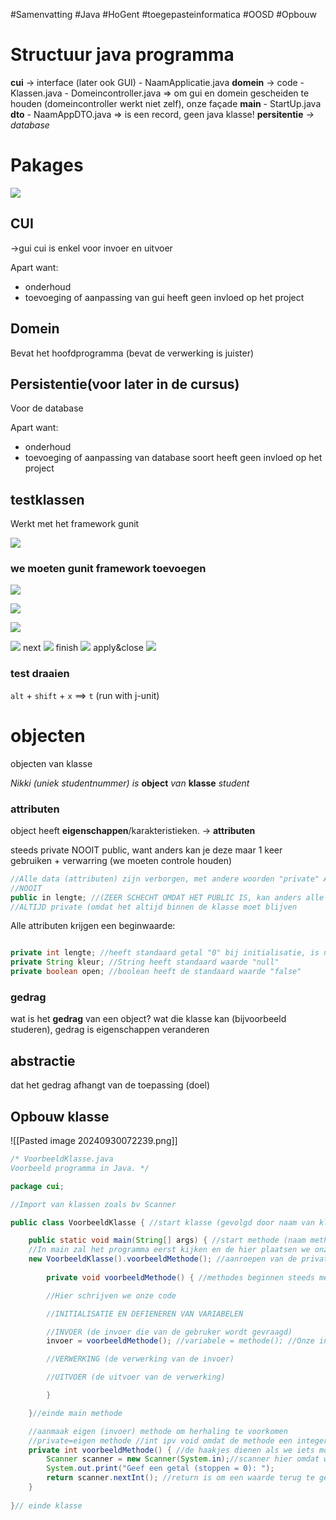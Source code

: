 #Samenvatting #Java #HoGent #toegepasteinformatica #OOSD #Opbouw

# Structuur java programma

**cui** -> interface (later ook GUI)
	- NaamApplicatie.java
**domein** -> code
	- Klassen.java
	- Domeincontroller.java => om gui en domein gescheiden te houden (domeincontroller werkt niet zelf), onze façade
**main**
	- StartUp.java
**dto**
	- NaamAppDTO.java => is een record, geen java klasse!
**persitentie** *-> database*

# Pakages

![](20241014102133.png)
## CUI

->gui
cui is enkel voor invoer en uitvoer


Apart want:
- onderhoud
- toevoeging of aanpassing van gui heeft geen invloed op het project

## Domein

Bevat het hoofdprogramma (bevat de verwerking is juister)

## Persistentie(voor later in de cursus)
Voor de database

Apart want:
- onderhoud
- toevoeging of aanpassing van database soort heeft geen invloed op het project

## testklassen

Werkt met het framework gunit

![](20241015154813.png)

### we moeten gunit framework toevoegen
![](20241015155038.png)

![](20241015155056.png)

![](20241015155340.png)

![](20241015155139.png)
 next
![](20241015155407.png)
finish
![](20241015155432.png)
apply&close
![](20241015155425.png)


### test draaien

`alt` + `shift` + `x` ==> `t` (run with j-unit)

# objecten

objecten van klasse

*Nikki (uniek studentnummer) is* **object** *van* **klasse** *student*

### attributen
object heeft **eigenschappen**/karakteristieken. -> **attributen**

steeds private NOOIT public, want anders kan je deze maar 1 keer gebruiken + verwarring (we moeten controle houden)
```java
//Alle data (attributen) zijn verborgen, met andere woorden "private" ALTIJD
//NOOIT
public in lengte; //(ZEER SCHECHT OMDAT HET PUBLIC IS, kan anders alle ongewenste waarden ontvangen)
//ALTIJD private (omdat het altijd binnen de klasse moet blijven

```

Alle attributen krijgen een beginwaarde:
```java

private int lengte; //heeft standaard getal "0" bij initialisatie, is nooit leeg
private String kleur; //String heeft standaard waarde "null"
private boolean open; //boolean heeft de standaard waarde "false"

```
### gedrag
wat is het **gedrag** van een object? wat die klasse kan (bijvoorbeeld studeren), gedrag is eigenschappen veranderen


## abstractie

dat het gedrag afhangt van de toepassing (doel)


## Opbouw klasse

![[Pasted image 20240930072239.png]]

```java
/* VoorbeeldKlasse.java
Voorbeeld programma in Java. */

package cui;

//Import van klassen zoals bv Scanner

public class VoorbeeldKlasse { //start klasse (gevolgd door naam van klasse (zelfde naam als (klasse) java bestand))

	public static void main(String[] args) { //start methode (naam methode start steeds met kleine letter)
	//In main zal het programma eerst kijken en de hier plaatsen we onze (private) methode in die eerst moet uitgevoerd worden
	new VoorbeeldKlasse().voorbeeldMethode(); //aanroepen van de private methode door new HoofdKlasse().privateMethodeNaam
		
		private void voorbeeldMethode() { //methodes beginnen steeds met een kleine letter

		//Hier schrijven we onze code

		//INITIALISATIE EN DEFIENEREN VAN VARIABELEN

		//INVOER (de invoer die van de gebruker wordt gevraagd)
		invoer = voorbeeldMethode(); //variabele = methode(); //Onze invoer gaan we steeds met methode doen

		//VERWERKING (de verwerking van de invoer)

		//UITVOER (de uitvoer van de verwerking)

		}

	}//einde main methode

	//aanmaak eigen (invoer) methode om herhaling te voorkomen
	//private=eigen methode //int ipv void omdat de methode een integer moet terug geven
	private int voorbeeldMethode() { //de haakjes dienen als we iets moeten meegeven met de methode
		Scanner scanner = new Scanner(System.in);//scanner hier omdat we de scanner enkel in geefGetal Methode gebruiken
		System.out.print("Geef een getal (stoppen = 0): ");
		return scanner.nextInt(); //return is om een waarde terug te geven uit mijn methode na het uitvoeren van de methode
	}
	
}// einde klasse



```
